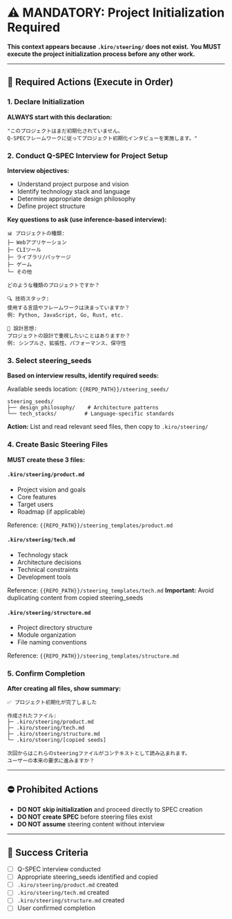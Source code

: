 # ⚠️ MANDATORY: Project Initialization Required

**This context appears because `.kiro/steering/` does not exist.**
**You MUST execute the project initialization process before any other work.**

---

## 🚨 Required Actions (Execute in Order)

### 1. Declare Initialization
**ALWAYS start with this declaration:**
```
"このプロジェクトはまだ初期化されていません。
Q-SPECフレームワークに従ってプロジェクト初期化インタビューを実施します。"
```

### 2. Conduct Q-SPEC Interview for Project Setup
**Interview objectives:**
- Understand project purpose and vision
- Identify technology stack and language
- Determine appropriate design philosophy
- Define project structure

**Key questions to ask (use inference-based interview):**
```
📊 プロジェクトの種類:
├─ Webアプリケーション
├─ CLIツール  
├─ ライブラリ/パッケージ
├─ ゲーム
└─ その他

どのような種類のプロジェクトですか？
```

```
🔍 技術スタック:
使用する言語やフレームワークは決まっていますか？
例: Python, JavaScript, Go, Rust, etc.
```

```
💬 設計思想:
プロジェクトの設計で重視したいことはありますか？
例: シンプルさ、拡張性、パフォーマンス、保守性
```

### 3. Select steering_seeds
**Based on interview results, identify required seeds:**

Available seeds location: `{{REPO_PATH}}/steering_seeds/`
```
steering_seeds/
├── design_philosophy/    # Architecture patterns
└── tech_stacks/         # Language-specific standards
```

**Action:** List and read relevant seed files, then copy to `.kiro/steering/`

### 4. Create Basic Steering Files
**MUST create these 3 files:**

#### `.kiro/steering/product.md`
- Project vision and goals
- Core features
- Target users
- Roadmap (if applicable)

Reference: `{{REPO_PATH}}/steering_templates/product.md`

#### `.kiro/steering/tech.md`
- Technology stack
- Architecture decisions
- Technical constraints
- Development tools

Reference: `{{REPO_PATH}}/steering_templates/tech.md`
**Important:** Avoid duplicating content from copied steering_seeds

#### `.kiro/steering/structure.md`
- Project directory structure
- Module organization
- File naming conventions

Reference: `{{REPO_PATH}}/steering_templates/structure.md`

### 5. Confirm Completion
**After creating all files, show summary:**
```
✅ プロジェクト初期化が完了しました

作成されたファイル:
├─ .kiro/steering/product.md
├─ .kiro/steering/tech.md
├─ .kiro/steering/structure.md
└─ .kiro/steering/[copied seeds]

次回からはこれらのsteeringファイルがコンテキストとして読み込まれます。
ユーザーの本来の要求に進みますか？
```

---

## ⛔ Prohibited Actions
- **DO NOT skip initialization** and proceed directly to SPEC creation
- **DO NOT create SPEC** before steering files exist
- **DO NOT assume** steering content without interview

---

## 🎯 Success Criteria
- [ ] Q-SPEC interview conducted
- [ ] Appropriate steering_seeds identified and copied
- [ ] `.kiro/steering/product.md` created
- [ ] `.kiro/steering/tech.md` created
- [ ] `.kiro/steering/structure.md` created
- [ ] User confirmed completion
